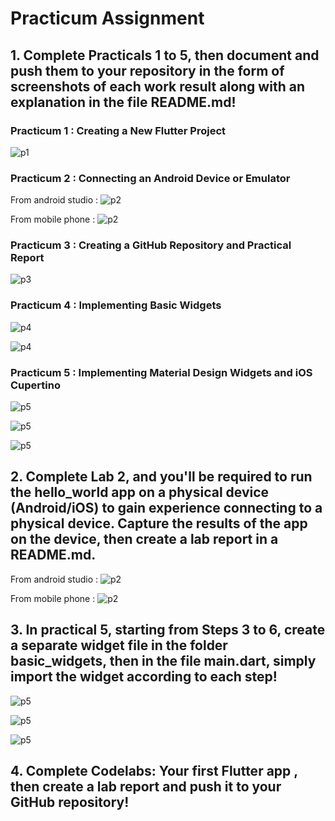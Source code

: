 # Practicum Assignment

## 1. Complete Practicals 1 to 5, then document and push them to your repository in the form of screenshots of each work result along with an explanation in the file README.md!

### Practicum 1 : Creating a New Flutter Project
![p1](img/p1.png)

### Practicum 2 : Connecting an Android Device or Emulator
From android studio :
![p2](img/p2.0.png)

From mobile phone :
![p2](img/p2.1.jpg)

### Practicum 3 : Creating a GitHub Repository and Practical Report
![p3](img/p3.png)

### Practicum 4 : Implementing Basic Widgets
![p4](img/p4.png)

![p4](img/p4.1.png)

### Practicum 5 : Implementing Material Design Widgets and iOS Cupertino
![p5](img/p5.png)

![p5](img/p5.1.png)

![p5](img/p5.2.png)

## 2. Complete Lab 2, and you'll be required to run the hello_world app on a physical device (Android/iOS) to gain experience connecting to a physical device. Capture the results of the app on the device, then create a lab report in a README.md.
From android studio :
![p2](img/p2.0.png)

From mobile phone :
![p2](img/p2.1.jpg)

## 3. In practical 5, starting from Steps 3 to 6, create a separate widget file in the folder basic_widgets, then in the file main.dart, simply import the widget according to each step!
![p5](img/p5.png)

![p5](img/p5.1.png)

![p5](img/p5.2.png)

## 4. Complete Codelabs: Your first Flutter app , then create a lab report and push it to your GitHub repository!
